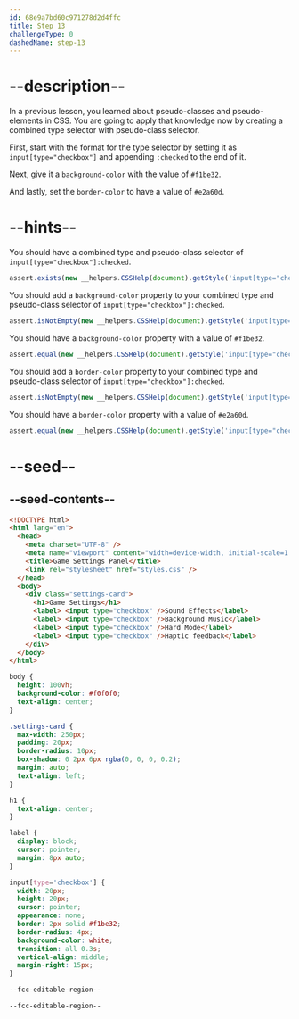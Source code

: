 ```yaml
---
id: 68e9a7bd60c971278d2d4ffc
title: Step 13
challengeType: 0
dashedName: step-13
---
```


# --description--

In a previous lesson, you learned about pseudo-classes and pseudo-elements in CSS. You are going to apply that knowledge now by creating a combined type selector with pseudo-class selector.

First, start with the format for the type selector by setting it as `input[type="checkbox"]` and appending `:checked` to the end of it.

Next, give it a `background-color` with the value of `#f1be32`.

And lastly, set the `border-color` to have a value of `#e2a60d`.

# --hints--

You should have a combined type and pseudo-class selector of `input[type="checkbox"]:checked`.

```js
assert.exists(new __helpers.CSSHelp(document).getStyle('input[type="checkbox"]:checked'));
```

You should add a `background-color` property to your combined type and pseudo-class selector of `input[type="checkbox"]:checked`.

```js
assert.isNotEmpty(new __helpers.CSSHelp(document).getStyle('input[type="checkbox"]:checked')?.backgroundColor);
```

You should have a `background-color` property with a value of `#f1be32`.

```js
assert.equal(new __helpers.CSSHelp(document).getStyle('input[type="checkbox"]:checked')?.backgroundColor, "rgb(241, 190, 50)");
```

You should add a `border-color` property to your combined type and pseudo-class selector of `input[type="checkbox"]:checked`.

```js
assert.isNotEmpty(new __helpers.CSSHelp(document).getStyle('input[type="checkbox"]:checked')?.borderColor);
```

You should have a `border-color` property with a value of `#e2a60d`.

```js
assert.equal(new __helpers.CSSHelp(document).getStyle('input[type="checkbox"]:checked')?.borderColor, "rgb(226, 166, 13)");
```

# --seed--

## --seed-contents--

```html
<!DOCTYPE html>
<html lang="en">
  <head>
    <meta charset="UTF-8" />
    <meta name="viewport" content="width=device-width, initial-scale=1.0" />
    <title>Game Settings Panel</title>
    <link rel="stylesheet" href="styles.css" />
  </head>
  <body>
    <div class="settings-card">
      <h1>Game Settings</h1>
      <label> <input type="checkbox" />Sound Effects</label>
      <label> <input type="checkbox" />Background Music</label>
      <label> <input type="checkbox" />Hard Mode</label>
      <label> <input type="checkbox" />Haptic feedback</label>
    </div>
  </body>
</html>
```

```css
body {
  height: 100vh;
  background-color: #f0f0f0;
  text-align: center;
}

.settings-card {
  max-width: 250px;
  padding: 20px;
  border-radius: 10px;
  box-shadow: 0 2px 6px rgba(0, 0, 0, 0.2);
  margin: auto;
  text-align: left;
}

h1 {
  text-align: center;
}

label {
  display: block;
  cursor: pointer;
  margin: 8px auto;
}

input[type='checkbox'] {
  width: 20px;
  height: 20px;
  cursor: pointer;
  appearance: none;
  border: 2px solid #f1be32;
  border-radius: 4px;
  background-color: white;
  transition: all 0.3s;
  vertical-align: middle;
  margin-right: 15px;
}

--fcc-editable-region--

--fcc-editable-region--

```
